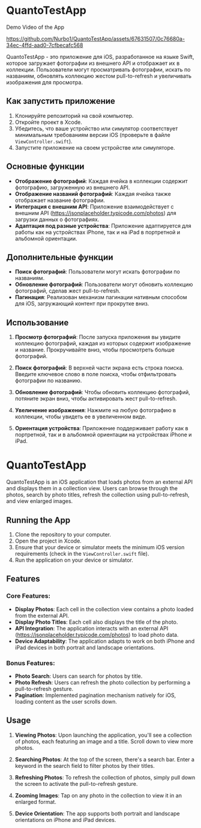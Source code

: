 # QuantoTestApp

Demo Video of the App

https://github.com/Nurbo1/QuantoTestApp/assets/67631507/0c76680a-34ec-4ffd-aad0-7cfbecafc568


QuantoTestApp - это приложение для iOS, разработанное на языке Swift, которое загружает фотографии из внешнего API и отображает их в коллекции. Пользователи могут просматривать фотографии, искать по названиям, обновлять коллекцию жестом pull-to-refresh и увеличивать изображения для просмотра.

## Как запустить приложение

1. Клонируйте репозиторий на свой компьютер.
2. Откройте проект в Xcode.
3. Убедитесь, что ваше устройство или симулятор соответствует минимальным требованиям версии iOS (проверьте в файле `ViewController.swift`).
4. Запустите приложение на своем устройстве или симуляторе.

## Основные функции

- **Отображение фотографий**: Каждая ячейка в коллекции содержит фотографию, загруженную из внешнего API.
- **Отображение названий фотографий**: Каждая ячейка также отображает название фотографии.
- **Интеграция с внешним API**: Приложение взаимодействует с внешним API (https://jsonplaceholder.typicode.com/photos) для загрузки данных о фотографиях.
- **Адаптация под разные устройства**: Приложение адаптируется для работы как на устройствах iPhone, так и на iPad в портретной и альбомной ориентации.

## Дополнительные функции

- **Поиск фотографий**: Пользователи могут искать фотографии по названиям.
- **Обновление фотографий**: Пользователи могут обновить коллекцию фотографий, сделав жест pull-to-refresh.
- **Пагинация**: Реализован механизм пагинации нативным способом для iOS, загружающий контент при прокрутке вниз.

## Использование

1. **Просмотр фотографий**: После запуска приложения вы увидите коллекцию фотографий, каждая из которых содержит изображение и название. Прокручивайте вниз, чтобы просмотреть больше фотографий.

2. **Поиск фотографий**: В верхней части экрана есть строка поиска. Введите ключевое слово в поле поиска, чтобы отфильтровать фотографии по названию.

3. **Обновление фотографий**: Чтобы обновить коллекцию фотографий, потяните экран вниз, чтобы активировать жест pull-to-refresh.

4. **Увеличение изображения**: Нажмите на любую фотографию в коллекции, чтобы увидеть ее в увеличенном виде.

5. **Ориентация устройства**: Приложение поддерживает работу как в портретной, так и в альбомной ориентации на устройствах iPhone и iPad.


# QuantoTestApp

QuantoTestApp is an iOS application that loads photos from an external API and displays them in a collection view. Users can browse through the photos, search by photo titles, refresh the collection using pull-to-refresh, and view enlarged images.

## Running the App

1. Clone the repository to your computer.
2. Open the project in Xcode.
3. Ensure that your device or simulator meets the minimum iOS version requirements (check in the `ViewController.swift` file).
4. Run the application on your device or simulator.

## Features

### Core Features:

- **Display Photos**: Each cell in the collection view contains a photo loaded from the external API.
- **Display Photo Titles**: Each cell also displays the title of the photo.
- **API Integration**: The application interacts with an external API (https://jsonplaceholder.typicode.com/photos) to load photo data.
- **Device Adaptability**: The application adapts to work on both iPhone and iPad devices in both portrait and landscape orientations.

### Bonus Features:

- **Photo Search**: Users can search for photos by title.
- **Photo Refresh**: Users can refresh the photo collection by performing a pull-to-refresh gesture.
- **Pagination**: Implemented pagination mechanism natively for iOS, loading content as the user scrolls down.

## Usage

1. **Viewing Photos**: Upon launching the application, you'll see a collection of photos, each featuring an image and a title. Scroll down to view more photos.

2. **Searching Photos**: At the top of the screen, there's a search bar. Enter a keyword in the search field to filter photos by their titles.

3. **Refreshing Photos**: To refresh the collection of photos, simply pull down the screen to activate the pull-to-refresh gesture.

4. **Zooming Images**: Tap on any photo in the collection to view it in an enlarged format.

5. **Device Orientation**: The app supports both portrait and landscape orientations on iPhone and iPad devices.
